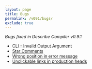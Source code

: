 ```yaml
---
layout: page
title: Bugs
permalink: /v091/bugs/
exclude: true
---
```

_Bugs fixed in Describe Compiler v0.9.1_

* [CLI - Invalid Output Argument](/DescribeDocumentation/v091/bugs/bug-1)
* [Star Comments](/DescribeDocumentation/v091/bugs/bug-2)
* [Wrong position in error message](/DescribeDocumentation/v091/bugs/bug-3)
* [Unclickable links in production heads](/DescribeDocumentation/v091/bugs/bug-4)

